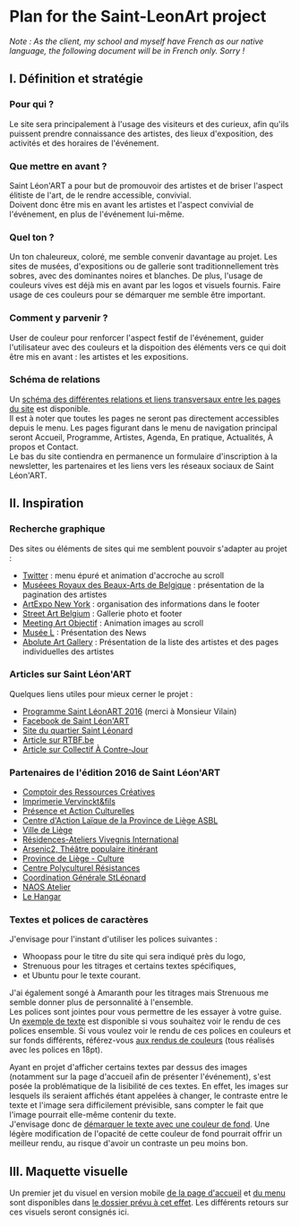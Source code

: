 # Plan for the Saint-LeonArt project

*Note : As the client, my school and myself have French as our native language, the following document will be in French only. Sorry !*

## I. Définition et stratégie
### Pour qui ?
Le site sera principalement à l'usage des visiteurs et des curieux, afin qu'ils puissent prendre connaissance des artistes, des lieux d'exposition, des activités et des horaires de l'événement.
### Que mettre en avant ?
Saint Léon'ART a pour but de promouvoir des artistes et de briser l'aspect élitiste de l'art, de le rendre accessible, convivial.  
Doivent donc être mis en avant les artistes et l'aspect convivial de l'événement, en plus de l'événement lui-même.
### Quel ton ?
Un ton chaleureux, coloré, me semble convenir davantage au projet. Les sites de musées, d'expositions ou de gallerie sont traditionnellement très sobres, avec des dominantes noires et blanches. De plus, l'usage de couleurs vives est déjà mis en avant par les logos et visuels fournis. Faire usage de ces couleurs pour se démarquer me semble être important.
### Comment y parvenir ?
User de couleur pour renforcer l'aspect festif de l'événement, guider l'utilisateur avec des couleurs et la dispoition des éléments vers ce qui doit être mis en avant : les artistes et les expositions.
### Schéma de relations
Un [schéma des différentes relations et liens transversaux entre les pages du site](https://github.com/TanguyScholtes/Saint-LeonArt/blob/master/plan/relations%20scheme.pdf) est disponible.  
Il est à noter que toutes les pages ne seront pas directement accessibles depuis le menu. Les pages figurant dans le menu de navigation principal seront Accueil, Programme, Artistes, Agenda, En pratique, Actualités, À propos et Contact.  
Le bas du site contiendra en permanence un formulaire d'inscription à la newsletter, les partenaires et les liens vers les réseaux sociaux de Saint Léon'ART.

## II. Inspiration
### Recherche graphique
Des sites ou éléments de sites qui me semblent pouvoir s'adapter au projet :
- [Twitter](https://twitter.com/?lang=fr) : menu épuré et animation d'accroche au scroll
- [Muséees Royaux des Beaux-Arts de Belgique](https://www.fine-arts-museum.be/fr/la-collection) : présentation de la pagination des artistes
- [ArtExpo New York](http://artexponewyork.com/) : organisation des informations dans le footer
- [Street Art Belgium](http://www.streetartbelgium.com/) : Gallerie photo et footer
- [Meeting Art Objectif](http://meetingartobjectif.com/) : Animation images au scroll
- [Musée L](http://www.museel.be/en) : Présentation des News
- [Abolute Art Gallery](http://www.absoluteartgallery.com/fr/Artists) : Présentation de la liste des artistes et des pages individuelles des artistes

### Articles sur Saint Léon'ART
Quelques liens utiles pour mieux cerner le projet :
- [Programme Saint LéonART 2016](https://www.dropbox.com/s/rsp1zhll9u8amtt/138_saint_leonart_programme_6.pdf) (merci à Monsieur Vilain)
- [Facebook de Saint Léon'ART](https://www.facebook.com/Saint.Leon.Art/)
- [Site du quartier Saint Léonard](http://www.saint-leonard.be/)  
- [Article sur RTBF.be](https://www.rtbf.be/info/regions/liege/detail_liege-saint-leon-art-un-parcours-artistique-melant-artistes-et-habitants-du-quartier?id=9385430)
- [Article sur Collectif À Contre-Jour](https://collectifacontrejour.be/news/saint-leon-art-2016)

### Partenaires de l'édition 2016 de Saint Léon'ART
- [Comptoir des Ressources Créatives](http://www.comptoirdesressourcescreatives.be/)
- [Imprimerie Vervinckt&fils](http://www.vervinckt.com/)
- [Présence et Action Culturelles](http://www.pac-g.be/)
- [Centre d'Action Laïque de la Province de Liège ASBL](http://www.calliege.be/)
- [Ville de Liège](http://www.liege.be/)
- [Résidences-Ateliers Vivegnis International](https://www.ravi-liege.eu/)
- [Arsenic2, Théâtre populaire itinérant](https://www.arsenic2.org/)
- [Province de Liège - Culture](http://www.provincedeliege.be/fr/orientation/13)
- [Centre Polyculturel Résistances](http://www.cpcr.be/)
- [Coordination Générale StLéonard](http://www.cgsl.be/)
- [NAOS Atelier](https://naos-atelier.be/)
- [Le Hangar](http://lehangar.be/)

### Textes et polices de caractères
J'envisage pour l'instant d'utiliser les polices suivantes :
- Whoopass pour le titre du site qui sera indiqué près du logo,
- Strenuous pour les titrages et certains textes spécifiques,
- et Ubuntu pour le texte courant.

J'ai également songé à Amaranth pour les titrages mais Strenuous me semble donner plus de personnalité à l'ensemble.  
Les polices sont jointes pour vous permettre de les essayer à votre guise. Un [exemple de texte](https://github.com/TanguyScholtes/Saint-LeonArt/blob/master/plan/text%20specimen.pdf) est disponible si vous souhaitez voir le rendu de ces polices ensemble. Si vous voulez voir le rendu de ces polices en couleurs et sur fonds différents, référez-vous [aux rendus de couleurs](https://github.com/TanguyScholtes/Saint-LeonArt/tree/master/plan/fonts-images) (tous réalisés avec les polices en 18pt).

Ayant en projet d'afficher certains textes par dessus des images (notamment sur la page d'accueil afin de présenter l'événement), s'est posée la problématique de la lisibilité de ces textes. En effet, les images sur lesquels ils seraient affichés étant appelées à changer, le contraste entre le texte et l'image sera difficilement prévisible, sans compter le fait que l'image pourrait elle-même contenir du texte.  
J'envisage donc de [démarquer le texte avec une couleur de fond](https://github.com/TanguyScholtes/Saint-LeonArt/blob/master/plan/text%20over%20image.pdf). Une légère modification de l'opacité de cette couleur de fond pourrait offrir un meilleur rendu, au risque d'avoir un contraste un peu moins bon.

## III. Maquette visuelle
Un premier jet du visuel en version mobile [de la page d'accueil](https://github.com/TanguyScholtes/Saint-LeonArt/blob/master/plan/visual-mockup/accueil-portable.pdf) et [du menu](https://github.com/TanguyScholtes/Saint-LeonArt/blob/master/plan/visual-mockup/menu-toggle.pdf) sont disponibles dans [le dossier prévu à cet effet](https://github.com/TanguyScholtes/Saint-LeonArt/blob/master/plan/visual-mockup). Les différents retours sur ces visuels seront consignés ici.
